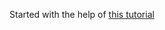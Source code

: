 Started with the help of [this tutorial](https://adityaladwa.wordpress.com/2016/05/11/dagger-2-and-mvp-architecture/)